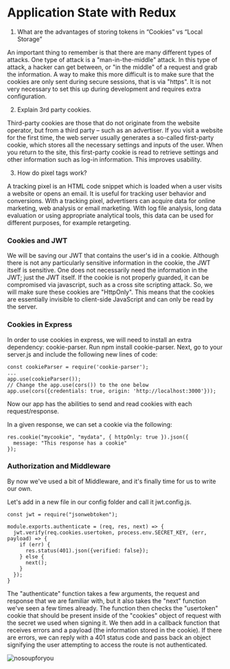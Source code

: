 # Application State with Redux


1. What are the advantages of storing tokens in “Cookies” vs “Local Storage”

An important thing to remember is that there are many different types of attacks. One type of attack is a "man-in-the-middle" attack. In this type of attack, a hacker can get between, or "in the middle" of a request and grab the information. A way to make this more difficult is to make sure that the cookies are only sent during secure sessions, that is via "https". It is not very necessary to set this up during development and requires extra configuration.

2. Explain 3rd party cookies.

Third-party cookies are those that do not originate from the website operator, but from a third party – such as an advertiser. If you visit a website for the first time, the web server usually generates a so-called first-party cookie, which stores all the necessary settings and inputs of the user. When you return to the site, this first-party cookie is read to retrieve settings and other information such as log-in information. This improves usability.

3. How do pixel tags work?

A tracking pixel is an HTML code snippet which is loaded when a user visits a website or opens an email. It is useful for tracking user behavior and conversions. With a tracking pixel, advertisers can acquire data for online marketing, web analysis or email marketing. With log file analysis, long data evaluation or using appropriate analytical tools, this data can be used for different purposes, for example retargeting.

### Cookies and JWT

We will be saving our JWT that contains the user's id in a cookie. Although there is not any particularly sensitive information in the cookie, the JWT itself is sensitive. One does not necessarily need the information in the JWT; just the JWT itself. If the cookie is not properly guarded, it can be compromised via javascript, such as a cross site scripting attack. So, we will make sure these cookies are "HttpOnly". This means that the cookies are essentially invisible to client-side JavaScript and can only be read by the server.

### Cookies in Express

In order to use cookies in express, we will need to install an extra dependency: cookie-parser. Run npm install cookie-parser. Next, go to your server.js and include the following new lines of code:

```
const cookieParser = require('cookie-parser');
...
app.use(cookieParser());
// Change the app.use(cors()) to the one below
app.use(cors({credentials: true, origin: 'http://localhost:3000'}));
```

Now our app has the abilities to send and read cookies with each request/response.

In a given response, we can set a cookie via the following:

```
res.cookie("mycookie", "mydata", { httpOnly: true }).json({
  message: "This response has a cookie"
});
```

### Authorization and Middleware

By now we've used a bit of Middleware, and it's finally time for us to write our own.

Let's add in a new file in our config folder and call it jwt.config.js.

```
const jwt = require("jsonwebtoken");
 
module.exports.authenticate = (req, res, next) => {
  jwt.verify(req.cookies.usertoken, process.env.SECRET_KEY, (err, payload) => {
    if (err) { 
      res.status(401).json({verified: false});
    } else {
      next();
    }
  });
}
```

The "authenticate" function takes a few arguments, the request and response that we are familiar with, but it also takes the "next" function we've seen a few times already. The function then checks the "usertoken" cookie that should be present inside of the "cookies" object of request with the secret we used when signing it. We then add in a callback function that receives errors and a payload (the information stored in the cookie). If there are errors, we can reply with a 401 status code and pass back an object signifying the user attempting to access the route is not authenticated.

![nosoupforyou](https://http.cat/401)
